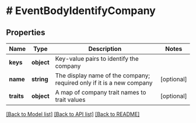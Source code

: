 # # EventBodyIdentifyCompany

## Properties

Name | Type | Description | Notes
------------ | ------------- | ------------- | -------------
**keys** | **object** | Key-value pairs to identify the company |
**name** | **string** | The display name of the company; required only if it is a new company | [optional]
**traits** | **object** | A map of company trait names to trait values | [optional]

[[Back to Model list]](../../README.md#models) [[Back to API list]](../../README.md#endpoints) [[Back to README]](../../README.md)
